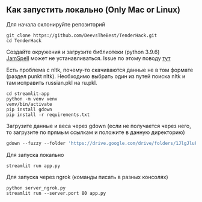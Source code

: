 ## Как запустить локально (Only Mac or Linux)

Для начала склонируйте репозиторий

```
git clone https://github.com/DeevsTheBest/TenderHack.git
cd TenderHack
```

Создайте окружения и загрузите библиотеки (python 3.9.6)\
[JamSpell](https://github.com/bakwc/JamSpell) может не устанавливаться. Issue по этому поводу [тут](https://github.com/bakwc/JamSpell/issues/73#issuecomment-465635464)

Есть проблема с nltk, почему-то скачиваются данные не в том формате (раздел punkt nltk). Необходимо выбрать один из путей поиска nltk и там исправить russian.pkl на ru.pkl.
```
cd streamlit-app
python -m venv venv
venv/bin/activate
pip install gdown
pip install -r requirements.txt
```

Загрузите данные и веса через gdown (если не получается через него, то загрузите по прямым ссылкам и положите в данную директорию)
```python 3
gdown --fuzzy --folder 'https://drive.google.com/drive/folders/1JlgJluF50vJvq6QLbfmkQGXUgPOdFp7C?usp=sharing'
```

Для запуска локально
```
streamlit run app.py
```

Для запуска через ngrok (команды писать в разных консолях)
```
python server_ngrok.py
streamlit run --server.port 80 app.py
```
